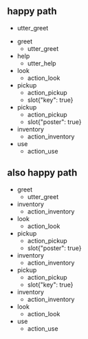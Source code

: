 ## happy path
  - utter_greet
* greet
  - utter_greet
* help
  - utter_help
* look
  - action_look
* pickup
  - action_pickup
  - slot{"key": true}
* pickup
  - action_pickup
  - slot{"poster": true}
* inventory
  - action_inventory
* use
  - action_use

## also happy path
* greet
  - utter_greet
* inventory
  - action_inventory
* look
  - action_look
* pickup
  - action_pickup
  - slot{"poster": true}
* inventory
  - action_inventory
* pickup
  - action_pickup
  - slot{"key": true}
* inventory
  - action_inventory
* look
  - action_look
* use
  - action_use
